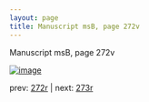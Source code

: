 ```yaml
---
layout: page
title: Manuscript msB, page 272v
---
```


Manuscript msB, page 272v

[![image](http://www.homermultitext.org/iipsrv?OBJ=IIP,1.0&FIF=/project/homer/pyramidal/deepzoom/hmt/vbbifolio/pending/vb_272v_273r.tif&WID=100&CVT=JPEG)](http://www.homermultitext.org/ict2/?urn=urn:cite2:hmt:vbbifolio.pending:vb_272v_273r)

prev:  [272r](../272r) | next:  [273r](../273r)

